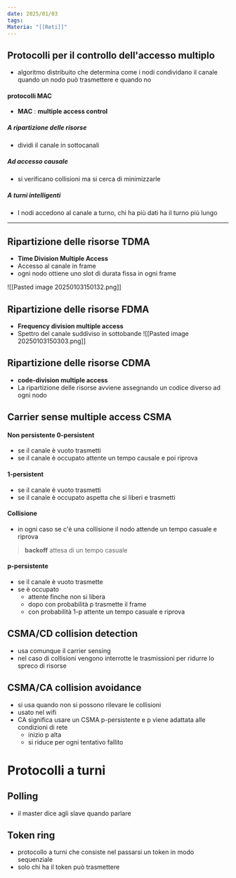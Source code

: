```yaml
---
date: 2025/01/03
tags: 
Materia: "[[Reti]]"
---
```

## Protocolli per il controllo dell'accesso multiplo
- algoritmo distribuito che determina come i nodi condividano il canale quando un nodo può trasmettere e quando no

#### protocolli MAC 
- **MAC** : **multiple access control**

##### A ripartizione delle risorse
- dividi il canale in sottocanali
##### Ad accesso causale
- si verificano collisioni ma si cerca di minimizzarle
##### A turni intelligenti
- I nodi accedono al canale a turno, chi ha più dati ha il turno più lungo
---

## Ripartizione delle risorse TDMA
- **Time Division Multiple Access**
- Accesso al canale in frame
- ogni nodo ottiene uno slot di durata fissa in ogni frame

![[Pasted image 20250103150132.png]]

## Ripartizione delle risorse FDMA
- **Frequency division multiple access**
- Spettro del canale suddiviso in sottobande
![[Pasted image 20250103150303.png]]


## Ripartizione delle risorse CDMA
- **code-division multiple access**
- La ripartizione delle risorse avviene assegnando un codice diverso ad ogni nodo

## Carrier sense multiple access CSMA
#### Non persistente 0-persistent
- se il canale è vuoto trasmetti
- se il canale è occupato attente un tempo causale e poi riprova
#### 1-persistent
- se il canale è vuoto trasmetti
- se il canale è occupato aspetta che si liberi e trasmetti

#### Collisione
- in ogni caso se c'è una collisione il nodo attende un tempo casuale e riprova

> **backoff** attesa di un tempo casuale

#### p-persistente
- se il canale è vuoto trasmette
- se è occupato
	- attente finche non si libera
	- dopo con probabilità p trasmette il frame
	- con probabilità 1-p attente un tempo casuale e riprova


## CSMA/CD collision detection
- usa comunque il carrier sensing
- nel caso di collisioni vengono interrotte le trasmissioni per ridurre lo spreco di risorse

## CSMA/CA collision avoidance
- si usa quando non si possono rilevare le collisioni
- usato nel wifi
- CA significa usare un CSMA p-persistente e p viene adattata alle condizioni di rete
	- inizio p alta
	- si riduce per ogni tentativo fallito

# Protocolli a turni
## Polling
- il master dice agli slave quando parlare

## Token ring
- protocollo a turni che consiste nel passarsi un token in modo sequenziale 
- solo chi ha il token può trasmettere
